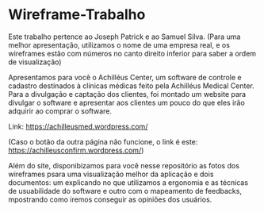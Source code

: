 # Wireframe-Trabalho

Este trabalho pertence ao Joseph Patrick e ao Samuel Silva.
(Para uma melhor apresentação, utilizamos o nome de uma empresa real, e os wireframes estão com números no canto direito inferior para saber a ordem de visualização)


Apresentamos para você o Achilléus Center, um software de controle e cadastro destinados à clínicas médicas feito pela Achilléus Medical Center. Para a divulgação e captação dos clientes, foi montado um website para divulgar o software e apresentar aos clientes um pouco do que eles irão adquirir ao comprar o software.

Link: https://achilleusmed.wordpress.com/

(Caso o botão da outra página não funcione, o link é este: https://achilleusconfirm.wordpress.com/)

Além do site, disponibizamos para você nesse repositório as fotos dos wireframes psara uma visualização melhor da aplicação e dois documentos: um explicando no que utilizamos a ergonomia e as técnicas de usuabilidade do software e outro com o mapeamento de feedbacks, mpostrando como iremos conseguir as opiniões dos usuários.


